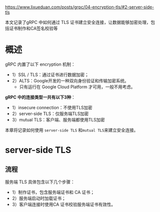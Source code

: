 https://www.lixueduan.com/posts/grpc/04-encryption-tls/#2-server-side-tls

本文记录了gRPC 中如何通过 TLS 证书建立安全连接，让数据能够加密处理，包括证书制作和CA签名校验等

# 概述
gRPC 内置了以下 encryption 机制：
- 1）SSL / TLS：通过证书进行数据加密；
- 2）ALTS：Google开发的一种双向身份验证和传输加密系统。
    - 只有运行在 Google Cloud Platform 才可用，一般不用考虑。

**gRPC 中的连接类型一共有以下3种**：

- 1）insecure connection：不使用TLS加密
- 2）server-side TLS：仅服务端TLS加密
- 3）mutual TLS：客户端、服务端都使用TLS加密

本章将记录如何使用 `server-side TLS` 和`mutual TLS`来建立安全连接。

# server-side TLS
## 流程
服务端 TLS 具体包含以下几个步骤：
- 1）制作证书，包含服务端证书和 CA 证书；
- 2）服务端启动时加载证书；
- 3）客户端连接时使用CA 证书校验服务端证书有效性。


